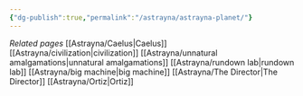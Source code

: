 ```yaml
---
{"dg-publish":true,"permalink":"/astrayna/astrayna-planet/"}
---
```


*Related pages*
[[Astrayna/Caelus\|Caelus]]
[[Astrayna/civilization\|civilization]]
[[Astrayna/unnatural amalgamations\|unnatural amalgamations]]
[[Astrayna/rundown lab\|rundown lab]]
[[Astrayna/big machine\|big machine]]
[[Astrayna/The Director\|The Director]]
[[Astrayna/Ortiz\|Ortiz]]


